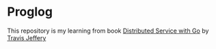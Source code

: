 # Proglog

This repository is my learning from book [Distributed Service with Go](https://pragprog.com/titles/tjgo/distributed-services-with-go/) by [Travis Jeffery](https://github.com/travisjeffery)
